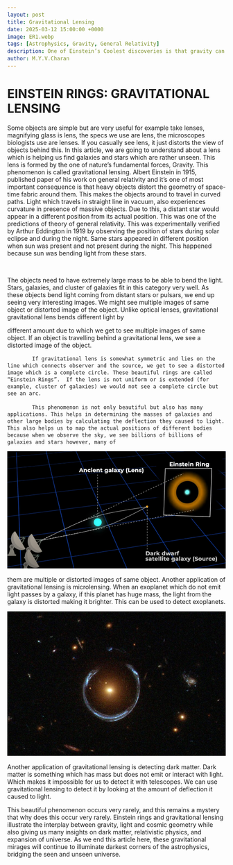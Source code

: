 ```yaml
---
layout: post
title: Gravitational Lensing
date: 2025-03-12 15:00:00 +0000
image: ER1.webp
tags: [Astrophysics, Gravity, General Relativity]
description: One of Einstein’s Coolest discoveries is that gravity can act as lens, but how can gravity act as lens? Know more about it.
author: M.Y.V.Charan
---
```


# EINSTEIN RINGS: GRAVITATIONAL LENSING

Some objects are simple but are very useful for example take lenses, magnifying glass is lens, the specs we use are lens, the microscopes biologists use are lenses. If you casually see lens, it just distorts the view of objects behind this. In this article, we are going to understand about a lens which is helping us find galaxies and stars which are rather unseen. This lens is formed by the one of nature’s fundamental forces, Gravity. This phenomenon is called gravitational lensing.
                             Albert Einstein in 1915, published paper of his work on general relativity and it’s one of most important consequence is that heavy objects distort the geometry of space-time fabric around them. This makes the objects around to travel in curved paths. Light which travels in straight line in vacuum, also experiences curvature in presence of massive objects. Due to this, a distant star would appear in a different position from its actual position. This was one of the predictions of theory of general relativity. This was experimentally verified by Arthur Eddington in 1919 by observing the position of stars during solar eclipse and during the night. Same stars appeared in different position when sun was present and not present during the night. This happened because sun was bending light from these stars.

<p align="center">
   <img src="/img/ER1.webp" alt>
</p>

The objects need to have extremely large mass to be able to bend the light. Stars, galaxies, and cluster of galaxies fit in this category very well. As these objects bend light coming from distant stars or pulsars, we end up seeing very interesting images. We might see multiple images of same object or distorted image of the object. Unlike optical lenses, gravitational 
gravitational lens bends different light  by 

different amount due to which we get to see multiple images of same object. If an object is travelling behind a gravitational lens, we see a distorted image of the object. 

            If gravitational lens is somewhat symmetric and lies on the line which connects observer and the source, we get to see a distorted image which is a complete circle. These beautiful rings are called “Einstein Rings”.  If the lens is not uniform or is extended (for example, cluster of galaxies) we would not see a complete circle but see an arc. 

            This phenomenon is not only beautiful but also has many applications. This helps in determining the masses of galaxies and other large bodies by calculating the deflection they caused to light. This also helps us to map the actual positions of different bodies because when we observe the sky, we see billions of billions of galaxies and stars however, many of 

<p align="center">
   <img src="/img/ER3.png" alt>
</p>

them are multiple or distorted images of same object. Another application of gravitational lensing is microlensing. When an exoplanet which do not emit light passes by a galaxy, if this planet has huge mass, the light from the galaxy is distorted making it brighter. This can be used to detect exoplanets.

<p align="center">
   <img src="/img/ER2.jpg" alt>
</p>

Another application of gravitational lensing is detecting dark matter. Dark matter is something which has mass but does not emit or interact with light. Which makes it impossible for us to detect it with telescopes. We can use gravitational lensing to detect it by looking at the amount of deflection it caused to light.

This beautiful phenomenon occurs very rarely, and this remains a mystery that why does this occur very rarely. Einstein rings and gravitational lensing illustrate the interplay between gravity, light and cosmic geometry while also giving us many insights on dark matter, relativistic physics, and expansion of universe. As we end this article here, these gravitational mirages will continue to illuminate darkest corners of the astrophysics, bridging the seen and unseen universe.

#
